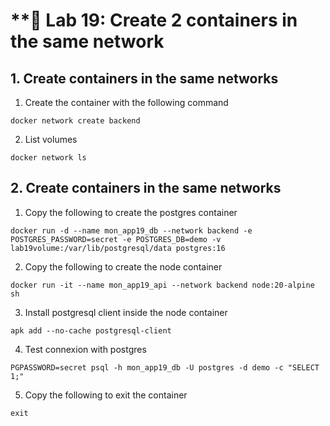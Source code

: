 # **🧪 Lab 19: Create 2 containers in the same network

## 1. Create containers in the same networks
1. Create the container with the following command
```
docker network create backend
```

2. List volumes
```
docker network ls
```

## 2. Create containers in the same networks

1. Copy the following to create the postgres container
```
docker run -d --name mon_app19_db --network backend -e POSTGRES_PASSWORD=secret -e POSTGRES_DB=demo -v lab19volume:/var/lib/postgresql/data postgres:16
```

2. Copy the following to create the node container
```
docker run -it --name mon_app19_api --network backend node:20-alpine sh
```

3. Install postgresql client inside the node container
```
apk add --no-cache postgresql-client
```

4. Test connexion with postgres
```
PGPASSWORD=secret psql -h mon_app19_db -U postgres -d demo -c "SELECT 1;"
```

5. Copy the following to exit the container
```
exit
```